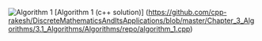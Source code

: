 ![Algorithm 1](https://github.com/cpp-rakesh/DiscreteMathematicsAndItsApplications/blob/master/Chapter_3_Algorithms/3.1_Algorithms/Algorithms/repo/algorithm_1.jpg)
[Algorithm 1 (c++ solution)] (https://github.com/cpp-rakesh/DiscreteMathematicsAndItsApplications/blob/master/Chapter_3_Algorithms/3.1_Algorithms/Algorithms/repo/algorithm_1.cpp)
